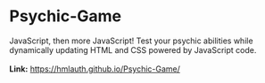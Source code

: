 # Psychic-Game
JavaScript, then more JavaScript! Test your psychic abilities while dynamically updating HTML and CSS powered by JavaScript code. </br></br>
<strong>Link:</strong> https://hmlauth.github.io/Psychic-Game/
